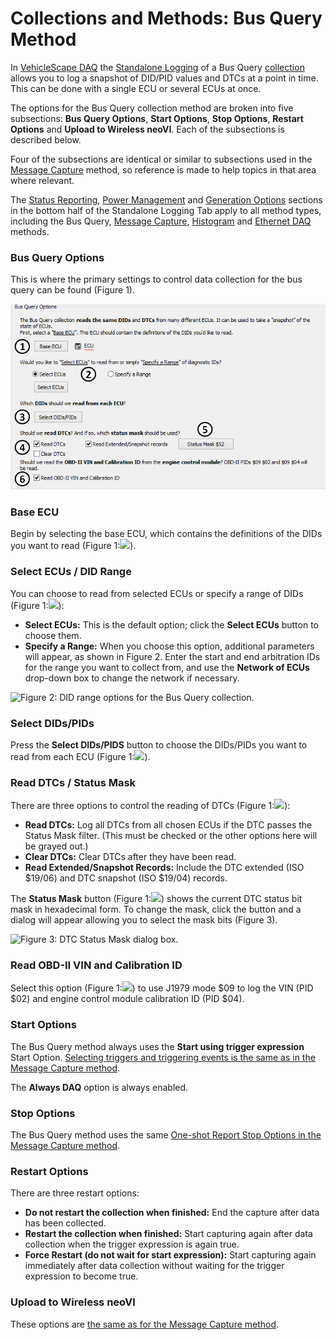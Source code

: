 # Collections and Methods: Bus Query Method

In [VehicleScape DAQ](../../) the [Standalone Logging](../) of a Bus Query [collection](./) allows you to log a snapshot of DID/PID values and DTCs at a point in time. This can be done with a single ECU or several ECUs at once.

The options for the Bus Query collection method are broken into five subsections: **Bus Query Options**, **Start Options**, **Stop Options**, **Restart Options** and **Upload to Wireless neoVI**. Each of the subsections is described below.

Four of the subsections are identical or similar to subsections used in the [Message Capture](collections-and-methods-message-capture-method/) method, so reference is made to help topics in that area where relevant.

The [Status Reporting](../standalone-logging-status-reporting.md), [Power Management](../standalone-logging-power-management.md) and [Generation Options](../standalone-logging-generation-options.md) sections in the bottom half of the Standalone Logging Tab apply to all method types, including the Bus Query, [Message Capture](collections-and-methods-message-capture-method/), [Histogram](collections-and-methods-histogram-method.md) and [Ethernet DAQ](collections-and-methods-ethernet-daq-method.md) methods.

### Bus Query Options

This is where the primary settings to control data collection for the bus query can be found (Figure 1).

![Figure 1: Bus Query Options for the VehicleScape DAQ Standalone Logging Bus Query collection method.](../../../../../.gitbook/assets/spyvssalbusquery1.gif)

### Base ECU

Begin by selecting the base ECU, which contains the definitions of the DIDs you want to read (Figure 1:![](https://cdn.intrepidcs.net/support/VehicleSpy/assets/smOne.gif)).

### Select ECUs / DID Range

You can choose to read from selected ECUs or specify a range of DIDs (Figure 1:![](https://cdn.intrepidcs.net/support/VehicleSpy/assets/smTwo.gif)):

* **Select ECUs:** This is the default option; click the **Select ECUs** button to choose them.
* **Specify a Range:** When you choose this option, additional parameters will appear, as shown in Figure 2. Enter the start and end arbitration IDs for the range you want to collect from, and use the **Network of ECUs** drop-down box to change the network if necessary.

![Figure 2: DID range options for the Bus Query collection.](../../../../../.gitbook/assets/spyvssalbusquery1\_did\_range.gif)

### Select DIDs/PIDs

Press the **Select DIDs/PIDS** button to choose the DIDs/PIDs you want to read from each ECU (Figure 1:![](https://cdn.intrepidcs.net/support/VehicleSpy/assets/smThree.gif)).

### Read DTCs / Status Mask

There are three options to control the reading of DTCs (Figure 1:![](https://cdn.intrepidcs.net/support/VehicleSpy/assets/smFour.gif)):

* **Read DTCs:** Log all DTCs from all chosen ECUs if the DTC passes the Status Mask filter. (This must be checked or the other options here will be grayed out.)
* **Clear DTCs:** Clear DTCs after they have been read.
* **Read Extended/Snapshot Records:** Include the DTC extended (ISO $19/06) and DTC snapshot (ISO $19/04) records.

The **Status Mask** button (Figure 1:![](https://cdn.intrepidcs.net/support/VehicleSpy/assets/smFive.gif)) shows the current DTC status bit mask in hexadecimal form. To change the mask, click the button and a dialog will appear allowing you to select the mask bits (Figure 3).

![Figure 3: DTC Status Mask dialog box.](../../../../../.gitbook/assets/spyvssalbusquery1\_status\_mask.gif)

### Read OBD-II VIN and Calibration ID

Select this option (Figure 1:![](https://cdn.intrepidcs.net/support/VehicleSpy/assets/smSix.gif)) to use J1979 mode $09 to log the VIN (PID $02) and engine control module calibration ID (PID $04).

### Start Options

The Bus Query method always uses the **Start using trigger expression** Start Option. [Selecting triggers and triggering events is the same as in the Message Capture method](collections-and-methods-message-capture-method/message-capture-method-start-options.md).

The **Always DAQ** option is always enabled.

### Stop Options

The Bus Query method uses the same [One-shot Report Stop Options in the Message Capture method](message-capture-method-stop-options/message-capture-method-stop-options-one-shot-report.md).

### Restart Options

There are three restart options:

* **Do not restart the collection when finished:** End the capture after data has been collected.
* **Restart the collection when finished:** Start capturing again after data collection when the trigger expression is again true.
* **Force Restart (do not wait for start expression):** Start capturing again immediately after data collection without waiting for the trigger expression to become true.

### Upload to Wireless neoVI

These options are [the same as for the Message Capture method](message-capture-method-upload-to-wireless-neovi.md).
